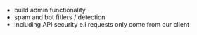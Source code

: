 - build admin functionality
- spam and bot fitlers / detection
- including API security e.i requests only come from our client